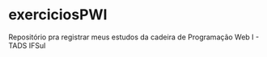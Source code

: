 # exerciciosPWI
 Repositório pra registrar meus estudos da cadeira de Programação Web I - TADS IFSul

